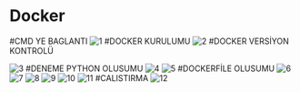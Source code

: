 # Docker

#CMD YE BAGLANTI
![1](https://user-images.githubusercontent.com/99283497/209870103-7578f77d-e111-49f5-89ef-62297b5a1aa3.JPG)
#DOCKER KURULUMU
![2](https://user-images.githubusercontent.com/99283497/209870107-0308bddc-b3b3-4e58-9b87-5bde94b1ad6c.JPG)
#DOCKER VERSİYON KONTROLÜ

![3](https://user-images.githubusercontent.com/99283497/209870109-48df8c82-ff93-404f-b1df-8811a961fece.JPG)
#DENEME PYTHON OLUSUMU
![4](https://user-images.githubusercontent.com/99283497/209870111-2aaacb74-948b-4545-bae9-30bfbeecb427.JPG)
![5](https://user-images.githubusercontent.com/99283497/209870113-2cd76213-844a-472e-a0b5-9eb3dcb93275.JPG)
#DOCKERFİLE OLUSUMU
![6](https://user-images.githubusercontent.com/99283497/209870115-150a8a06-feda-4a77-819f-439e37778001.JPG)
![7](https://user-images.githubusercontent.com/99283497/209870116-bc6328d3-3705-4080-9642-ed5e53c774e5.JPG)
![8](https://user-images.githubusercontent.com/99283497/209870118-aa01c9c5-9f80-4e80-964b-45f06817cea4.JPG)
![9](https://user-images.githubusercontent.com/99283497/209870119-e82dbdd8-d4eb-4a32-9658-b35b15bbc91e.JPG)
![10](https://user-images.githubusercontent.com/99283497/209870121-5de2100f-98c4-413f-b750-fb807288a791.JPG)
![11](https://user-images.githubusercontent.com/99283497/209870125-58707b85-a890-4ee0-b7f5-13736409282f.JPG)
#CALISTIRMA
![12](https://user-images.githubusercontent.com/99283497/209870126-37eb172c-4c17-48c4-8d42-069547e05a8a.JPG)
